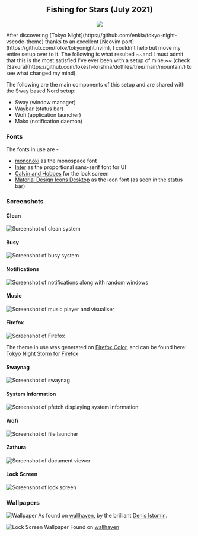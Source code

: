 <p align="center">
  <h2 align="center">Fishing for Stars (July 2021)</h2>
</p>

<p align="center">
    <a href="https://github.com/enkia/tokyo-night-vscode-theme">
        <img src="https://img.shields.io/static/v1?label=Powered%20By&message=Tokyo%20Night&color=73daca&style=for-the-badge&labelColor=23283b" />
    </a>
</p>
After discovering [Tokyo Night](https://github.com/enkia/tokyo-night-vscode-theme) thanks to an excellent [Neovim port](https://github.com/folke/tokyonight.nvim), I couldn't help but move my entire setup over to it. The following is what resulted ~~and I must admit that this is the most satisfied I've ever been with a setup of mine.~~ (check [Sakura](https://github.com/lokesh-krishna/dotfiles/tree/main/mountain/) to see what changed my mind).

The following are the main components of this setup and are shared with the Sway based Nord setup:
- Sway (window manager)
- Waybar (status bar)
- Wofi (application launcher)
- Mako (notification daemon)

### Fonts
The fonts in use are -
- [mononoki](https://github.com/ryanoasis/nerd-fonts/tree/master/patched-fonts/Mononoki) as the monospace font
- [Inter](https://github.com/rsms/inter) as the proportional sans-serif font for UI
- [Calvin and Hobbes](https://www.dafont.com/calvin-and-hobbes.font) for the lock screen
- [Material Design Icons Desktop](https://github.com/Templarian/MaterialDesign-Font) as the icon font (as seen in the status bar)

### Screenshots
#### Clean
![Screenshot of clean system](/tokyo-night/images/clean.png)
#### Busy
![Screenshot of busy system](/tokyo-night/images/busy.png)
#### Notifications
![Screenshot of notifications along with random windows](/tokyo-night/images/mako.png)
#### Music
![Screenshot of music player and visualiser](/tokyo-night/images/music.png)
#### Firefox
![Screenshot of Firefox](/tokyo-night/images/firefox.png)

The theme in use was generated on [Firefox Color](https://color.firefox.com), and can be found here: [Tokyo Night Storm for Firefox](https://color.firefox.com/?theme=XQAAAAKPAgAAAAAAAABBqYhm849SCicxcUJJ2CuG_ebZUZXOFqpMUXOqPCZ36qSRJkXN52FbbTjiyK1MWFJNETZQ0wYF4uVCIywstutBMeAW7Obsj80UcPJQAnIVpdPOctZ5qwuxzdELFY4rFOFPOTJ56RTVDwA4OBpstebirCu7hY0081_kMAs5kyLOhcBXVznGEJZ8hLEKcsRDWIpmds_f9Bz4MLMjGF7kJmKEH1RnLL_dJvGnMgclfyzqTqHxYRhUWrgMfQmbcvGavbRFEetLZGVRbQ5P8k0F0PyfAFgTc6TBQIiKVQa2zX8gZ3Gru31J5KGfZrIaMw2B-eKScfJjrqEILop2n4DLLEe_lqL3ujDgM0Uv8i9nwGVvvQNj_vGGxQ)

#### Swaynag
![Screenshot of swaynag](/tokyo-night/images/swaynag.png)
#### System Information
![Screenshot of pfetch displaying system information](/tokyo-night/images/sysinfo.png)
#### Wofi
![Screenshot of file launcher](/tokyo-night/images/wofi.png)
#### Zathura
![Screenshot of document viewer](/tokyo-night/images/zathura.png)
#### Lock Screen
![Screenshot of lock screen](/tokyo-night/images/lockscreen.png)

### Wallpapers
![Wallpaper](/tokyo-night/images/wallpaper.png)
As found on [wallhaven](https://wallhaven.cc/w/wq1wlr), by the brilliant [Denis Istomin](https://www.artstation.com/istomin_denis).

![Lock Screen Wallpaper](/tokyo-night/images/lock-wallpaper.jpg)
Found on [wallhaven](https://wallhaven.cc/w/ne8ylo)
